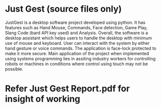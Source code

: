 # Just Gest (source files only)
JustGest is a desktop software project developed using python.
It has features such as Hand Mouse, Commands, Face detection, Game Play, Slang Code (bard API key used) and Analysis.
Overall, the software is a desktop assistant which helps users
to handle the desktop with minimum use of mouse and keyboard.
User can interact with the system by either hand gesture or voice commands.
The application is face-lock protected to make it more secure.
Main application of the project when implemented using systems programming
lies in assiting industry workers for controlling robots or machines
in conditions where control using touch may not be possible.
# Refer Just Gest Report.pdf for insight of working
